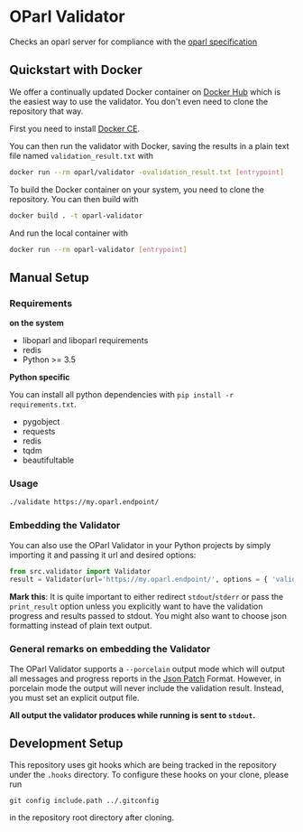# OParl Validator

Checks an oparl server for compliance with the [oparl specification](https://github.com/oparl/spec)

## Quickstart with Docker

We offer a continually updated Docker container on [Docker Hub](https://hub.docker.com/r/oparl/validator) which is the easiest way to use the validator. You don't even need to clone the repository that way.

First you need to install [Docker CE](https://www.docker.com/community-edition).

You can then run the validator with Docker, saving the results in a plain text file
named `validation_result.txt` with

```bash
docker run --rm oparl/validator -ovalidation_result.txt [entrypoint]
```

To build the Docker container on your system, you need to clone the repository. You can then build with

```bash
docker build . -t oparl-validator
```

And run the local container with

```bash
docker run --rm oparl-validator [entrypoint]
```

## Manual Setup

### Requirements

**on the system**

- liboparl and liboparl requirements
- redis
- Python >= 3.5

**Python specific**

You can install all python dependencies with `pip install -r requirements.txt`.

- pygobject
- requests
- redis
- tqdm
- beautifultable

### Usage

```sh
./validate https://my.oparl.endpoint/
```

### Embedding the Validator

You can also use the OParl Validator in your Python projects by simply
importing it and passing it url and desired options:

```python
from src.validator import Validator
result = Validator(url='https://my.oparl.endpoint/', options = { 'validate_schema': False, 'print_result': False })
```

**Mark this**: It is quite important to either redirect `stdout`/`stderr` or pass the `print_result`
option unless you explicitly want to have the validation progress and results passed to stdout.
You might also want to choose json formatting instead of plain text output.

### General remarks on embedding the Validator

The OParl Validator supports a `--porcelain` output mode which will output all messages and progress reports
in the [Json Patch](http://jsonpatch.com/) Format. However, in porcelain mode the output will never include
the validation result. Instead, you must set an explicit output file.

**All output the validator produces while running is sent to `stdout`.**

## Development Setup

This repository uses git hooks which are being tracked in the repository under the `.hooks` directory.
To configure these hooks on your clone, please run

`git config include.path ../.gitconfig`

in the repository root directory after cloning.

